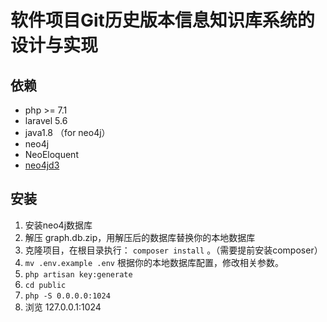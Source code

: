 # 软件项目Git历史版本信息知识库系统的设计与实现

## 依赖
- php >= 7.1
- laravel 5.6
- java1.8 （for neo4j）
- neo4j
- NeoEloquent
- [neo4jd3](https://github.com/eisman/neo4jd3)

## 安装
1. 安装neo4j数据库
2. 解压 graph.db.zip，用解压后的数据库替换你的本地数据库
3. 克隆项目，在根目录执行： `composer install` 。（需要提前安装composer）
4. `mv .env.example .env` 根据你的本地数据库配置，修改相关参数。
5. `php artisan key:generate`
6. `cd public`
7. `php -S 0.0.0.0:1024`
8. 浏览 127.0.0.1:1024
